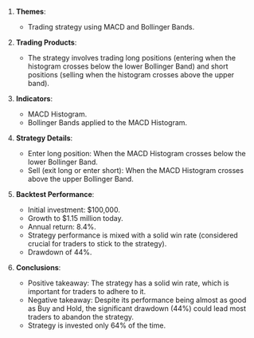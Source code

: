 1. **Themes**: 
   - Trading strategy using MACD and Bollinger Bands.

2. **Trading Products**:
   - The strategy involves trading long positions (entering when the histogram crosses below the lower Bollinger Band) and short positions (selling when the histogram crosses above the upper band).

3. **Indicators**:
   - MACD Histogram.
   - Bollinger Bands applied to the MACD Histogram.

4. **Strategy Details**:
   - Enter long position: When the MACD Histogram crosses below the lower Bollinger Band.
   - Sell (exit long or enter short): When the MACD Histogram crosses above the upper Bollinger Band.

5. **Backtest Performance**:
   - Initial investment: $100,000.
   - Growth to $1.15 million today.
   - Annual return: 8.4%.
   - Strategy performance is mixed with a solid win rate (considered crucial for traders to stick to the strategy).
   - Drawdown of 44%.

6. **Conclusions**:
   - Positive takeaway: The strategy has a solid win rate, which is important for traders to adhere to it.
   - Negative takeaway: Despite its performance being almost as good as Buy and Hold, the significant drawdown (44%) could lead most traders to abandon the strategy.
   - Strategy is invested only 64% of the time.
